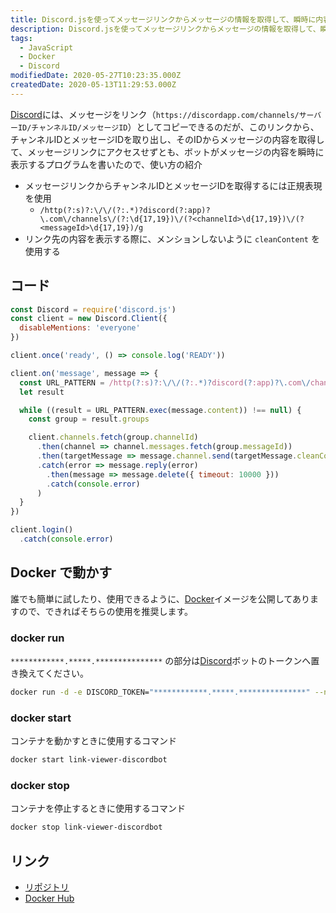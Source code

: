 ```yaml
---
title: Discord.jsを使ってメッセージリンクからメッセージの情報を取得して、瞬時に内容を表示するDiscordボットを作った。
description: Discord.jsを使ってメッセージリンクからメッセージの情報を取得して、瞬時に内容を表示するDiscordボットを作った。
tags:
  - JavaScript
  - Docker
  - Discord
modifiedDate: 2020-05-27T10:23:35.000Z
createdDate: 2020-05-13T11:29:53.000Z
---
```


[Discord](/tags/discord)には、メッセージをリンク（`https://discordapp.com/channels/サーバーID/チャンネルID/メッセージID`）としてコピーできるのだが、このリンクから、チャンネルIDとメッセージIDを取り出し、そのIDからメッセージの内容を取得して、メッセージリンクにアクセスせずとも、ボットがメッセージの内容を瞬時に表示するプログラムを書いたので、使い方の紹介

- メッセージリンクからチャンネルIDとメッセージIDを取得するには正規表現を使用
  - `/http(?:s)?:\/\/(?:.*)?discord(?:app)?\.com\/channels\/(?:\d{17,19})\/(?<channelId>\d{17,19})\/(?<messageId>\d{17,19})/g`
- リンク先の内容を表示する際に、メンションしないように `cleanContent` を使用する

## コード

```js
const Discord = require('discord.js')
const client = new Discord.Client({
  disableMentions: 'everyone'
})

client.once('ready', () => console.log('READY'))

client.on('message', message => {
  const URL_PATTERN = /http(?:s)?:\/\/(?:.*)?discord(?:app)?\.com\/channels\/(?:\d{17,19})\/(?<channelId>\d{17,19})\/(?<messageId>\d{17,19})/g
  let result

  while ((result = URL_PATTERN.exec(message.content)) !== null) {
    const group = result.groups

    client.channels.fetch(group.channelId)
      .then(channel => channel.messages.fetch(group.messageId))
      .then(targetMessage => message.channel.send(targetMessage.cleanContent, [ ...targetMessage.attachments.values(), ...targetMessage.embeds ]))
      .catch(error => message.reply(error)
        .then(message => message.delete({ timeout: 10000 }))
        .catch(console.error)
      )
  }
})

client.login()
  .catch(console.error)
```

## Docker で動かす

誰でも簡単に試したり、使用できるように、[Docker](/tags/docker)イメージを公開してありますので、できればそちらの使用を推奨します。

### docker run

`************.*****.***************` の部分は[Discord](/tags/discord)ボットのトークンへ置き換えてください。

```bash
docker run -d -e DISCORD_TOKEN="************.*****.***************" --name link-viewer-discordbot inkohx/link-viewer-discordbot:latest
```

### docker start

コンテナを動かすときに使用するコマンド

```bash
docker start link-viewer-discordbot
```

### docker stop

コンテナを停止するときに使用するコマンド

```bash
docker stop link-viewer-discordbot
```

## リンク

- [リポジトリ](https://github.com/InkoHX/discord-link-viewer)
- [Docker Hub](https://hub.docker.com/r/inkohx/link-viewer-discordbot)
